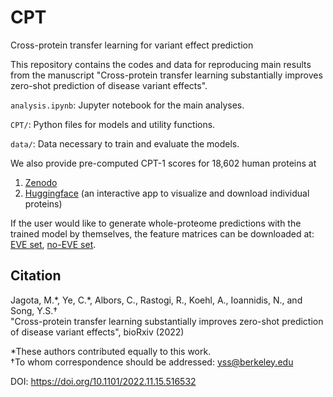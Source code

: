 # CPT
Cross-protein transfer learning for variant effect prediction

This repository contains the codes and data for reproducing main results from the manuscript "Cross-protein transfer learning substantially improves zero-shot prediction of disease variant effects".

`analysis.ipynb`: Jupyter notebook for the main analyses.

`CPT/`: Python files for models and utility functions.

`data/`: Data necessary to train and evaluate the models.

We also provide pre-computed CPT-1 scores for 18,602 human proteins at
1. [Zenodo](https://doi.org/10.5281/zenodo.7954657)
2. [Huggingface](https://huggingface.co/spaces/songlab/CPT) (an interactive app to visualize and download individual proteins)

If the user would like to generate whole-proteome predictions with the trained model by themselves, the feature matrices can be downloaded at: [EVE set](https://doi.org/10.5281/zenodo.8137051 ), [no-EVE set](https://doi.org/10.5281/zenodo.8137108).

## Citation

Jagota, M.\*, Ye, C.\*, Albors, C., Rastogi, R., Koehl, A., Ioannidis, N., and Song, Y.S.&dagger;<br>
"Cross-protein transfer learning substantially improves zero-shot prediction of disease variant effects", bioRxiv (2022)

\*These authors contributed equally to this work. <br>
&dagger;To whom correspondence should be addressed:  yss@berkeley.edu

DOI: https://doi.org/10.1101/2022.11.15.516532
